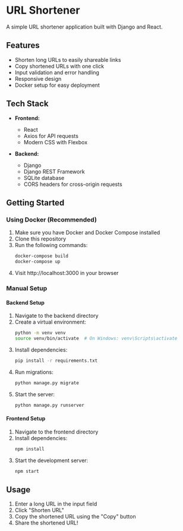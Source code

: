 # URL Shortener

A simple URL shortener application built with Django and React.

## Features

- Shorten long URLs to easily shareable links
- Copy shortened URLs with one click
- Input validation and error handling
- Responsive design
- Docker setup for easy deployment

## Tech Stack

- **Frontend:**
  - React
  - Axios for API requests
  - Modern CSS with Flexbox

- **Backend:**
  - Django
  - Django REST Framework
  - SQLite database
  - CORS headers for cross-origin requests

## Getting Started

### Using Docker (Recommended)

1. Make sure you have Docker and Docker Compose installed
2. Clone this repository
3. Run the following commands:
   ```bash
   docker-compose build
   docker-compose up
   ```
4. Visit http://localhost:3000 in your browser

### Manual Setup

#### Backend Setup
1. Navigate to the backend directory
2. Create a virtual environment:
   ```bash
   python -m venv venv
   source venv/bin/activate  # On Windows: venv\Scripts\activate
   ```
3. Install dependencies:
   ```bash
   pip install -r requirements.txt
   ```
4. Run migrations:
   ```bash
   python manage.py migrate
   ```
5. Start the server:
   ```bash
   python manage.py runserver
   ```

#### Frontend Setup
1. Navigate to the frontend directory
2. Install dependencies:
   ```bash
   npm install
   ```
3. Start the development server:
   ```bash
   npm start
   ```

## Usage

1. Enter a long URL in the input field
2. Click "Shorten URL"
3. Copy the shortened URL using the "Copy" button
4. Share the shortened URL!
